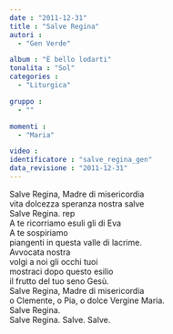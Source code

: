 ```yaml
---
date : "2011-12-31"
title : "Salve Regina"
autori : 
  - "Gen Verde"

album : "È bello lodarti"
tonalita : "Sol"
categories : 
  - "Liturgica"

gruppo : 
  - ""

momenti : 
  - "Maria"

video : 
identificatore : "salve_regina_gen"
data_revisione : "2011-12-31"
---
```

  
  
Salve Regina, Madre di misericordia  
vita dolcezza speranza nostra salve  
Salve Regina.  rep  
 A te ricorriamo esuli gli di Eva  
A te sospiriamo  
piangenti in questa valle di lacrime.  
 Avvocata nostra  
volgi a noi gli occhi tuoi  
mostraci dopo questo esilio  
il frutto del tuo seno Gesù.  
Salve Regina, Madre di misericordia  
o Clemente, o Pia, o dolce Vergine Maria.  
Salve Regina.   
Salve Regina. Salve. Salve.  
  
  
  

